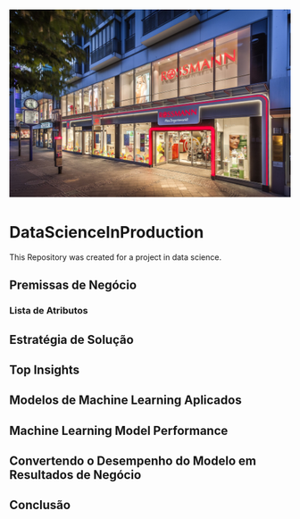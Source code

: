 
# ![DataScienceInProduction](https://github.com/erickfog/DataScienceInProduction/blob/main/img/rossman_image.jpg)
# DataScienceInProduction
This Repository was created for a project in data science.

## Premissas de Negócio

### Lista de Atributos

## Estratégia de Solução


## Top Insights


## Modelos de Machine Learning Aplicados


## Machine Learning Model Performance

## Convertendo o Desempenho do Modelo em Resultados de Negócio

## Conclusão
